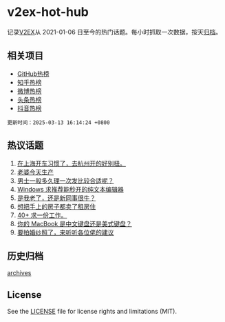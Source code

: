 # v2ex-hot-hub

 记录[V2EX](https://www.v2ex.com/)从 2021-01-06 日至今的热门话题。每小时抓取一次数据，按天[归档](archives)。
 
 ## 相关项目

- [GitHub热榜](https://github.com/lonnyzhang423/github-hot-hub)
- [知乎热榜](https://github.com/lonnyzhang423/zhihu-hot-hub)
- [微博热榜](https://github.com/lonnyzhang423/weibo-hot-hub)
- [头条热榜](https://github.com/lonnyzhang423/toutiao-hot-hub)
- [抖音热榜](https://github.com/lonnyzhang423/douyin-hot-hub)


 `更新时间：2025-03-13 16:14:24 +0800`

## 热议话题

1. [在上海开车习惯了，去杭州开的好别扭。](https://www.v2ex.com/t/1117999)
1. [老婆今天生产](https://www.v2ex.com/t/1118101)
1. [男士一般多久理一次发比较合适呢？](https://www.v2ex.com/t/1118023)
1. [Windows 求推荐能秒开的纯文本编辑器](https://www.v2ex.com/t/1117894)
1. [是我老了，还是新同事很牛？](https://www.v2ex.com/t/1117969)
1. [想把手上的房子都卖了租房住](https://www.v2ex.com/t/1118024)
1. [40+ 求一份工作。](https://www.v2ex.com/t/1117923)
1. [你的 MacBook 是中文键盘还是美式键盘？](https://www.v2ex.com/t/1118002)
1. [要拍婚纱照了，来听听各位佬的建议](https://www.v2ex.com/t/1118043)

## 历史归档

[archives](archives)

## License

See the [LICENSE](LICENSE) file for license rights and limitations (MIT).
